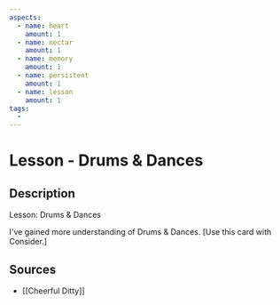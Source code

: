 ```yaml
---
aspects: 
  - name: heart
    amount: 1
  - name: nectar
    amount: 1
  - name: memory
    amount: 1
  - name: persistent
    amount: 1
  - name: lesson
    amount: 1
tags:
  - 
---
```


# Lesson - Drums & Dances

## Description
Lesson: Drums & Dances

I've gained more understanding of Drums & Dances. [Use this card with Consider.]
## Sources
- [[Cheerful Ditty]]